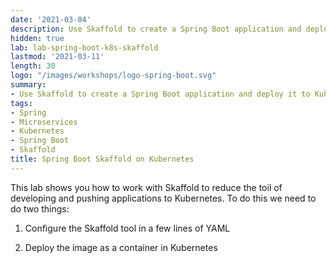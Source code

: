 ```yaml
---
date: '2021-03-04'
description: Use Skaffold to create a Spring Boot application and deploy it to Kubernetes.
hidden: true
lab: lab-spring-boot-k8s-skaffold
lastmod: '2021-03-11'
length: 30
logo: "/images/workshops/logo-spring-boot.svg"
summary:
- Use Skaffold to create a Spring Boot application and deploy it to Kubernetes.
tags:
- Spring
- Microservices
- Kubernetes
- Spring Boot
- Skaffold
title: Spring Boot Skaffold on Kubernetes
---
```


This lab shows you how to work with Skaffold to reduce the toil of developing and pushing applications to Kubernetes. To do this we need to do two things:

  1. Configure the Skaffold tool in a few lines of YAML
  
  2. Deploy the image as a container in Kubernetes